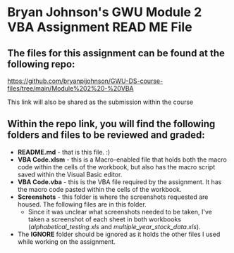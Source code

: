 # Bryan Johnson's GWU Module 2 VBA Assignment READ ME File

## The files for this assignment can be found at the following repo: 
https://github.com/bryanpijohnson/GWU-DS-course-files/tree/main/Module%202%20-%20VBA

This link will also be shared as the submission within the course

## Within the repo link, you will find the following folders and files to be reviewed and graded:

- **README.md** - that is this file. :)
- **VBA Code.xlsm** - this is a Macro-enabled file that holds both the macro code within the cells of the workbook, but also has the macro script saved within the Visual Basic editor.
- **VBA Code.vba** - this is the VBA file required by the assignment. It has the macro code pasted within the cells of the workbook.
- **Screenshots** - this folder is where the screenshots requested are housed. The following files are in this folder.
  - Since it was unclear what screenshots needed to be taken, I've taken a screenshot of each sheet in both workbooks (_alphabetical_testing.xls_ and _multiple_year_stock_data.xls_).
- The **IGNORE** folder should be ignored as it holds the other files I used while working on the assignment.